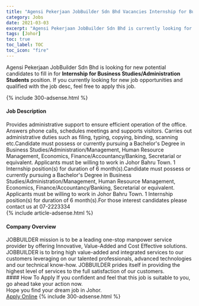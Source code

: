 ```yaml
---
title: "Agensi Pekerjaan JobBuilder Sdn Bhd Vacancies Internship for Business Studies/Administration Students" 
category: Jobs 
date: 2021-03-03 
excerpt: "Agensi Pekerjaan JobBuilder Sdn Bhd is currently looking for suitable person to fill in the Internship for Business Studies/Administration Students which based in Johor" 
tags: [Johor] 
toc: true 
toc_label: TOC 
toc_icon: "fire" 
--- 
```


<p>Agensi Pekerjaan JobBuilder Sdn Bhd is looking for new potential candidates to fill in for <b>Internship for Business Studies/Administration Students</b> position. If you currently looking for new job opportunities and qualified with the job desc, feel free to apply this job.
</p>{% include 300-adsense.html %} 
<div><div><h4>Job Description</h4></div><div><div><span><div>Provides administrative support to ensure efficient operation of the office. Answers phone calls, schedules meetings and supports visitors. Carries out administrative duties such as filing, typing, copying, binding, scanning etc.Candidate must possess or currently pursuing a Bachelor's Degree in Business Studies/Administration/Management, Human Resource Management, Economics, Finance/Accountancy/Banking, Secretarial or equivalent.
Applicants must be willing to work in Johor Bahru Town.
1  Internship position(s) for duration of 6 month(s).Candidate must possess or currently pursuing a Bachelor's Degree in Business Studies/Administration/Management, Human Resource Management, Economics, Finance/Accountancy/Banking, Secretarial or equivalent.
Applicants must be willing to work in Johor Bahru Town.
1  Internship position(s) for duration of 6 month(s).For those interest candidates please contact us at 07-2223334</div></span></div></div></div> 
{% include article-adsense.html %} 
<div><div><h4>Company Overview</h4></div><div><div><span><div>JOBBUILDER mission is to be a leading one-stop manpower service provider by offering Innovative, Value-Added and Cost Effective solutions. JOBBUILDER is to bring high value-added and integrated services to our customers leveraging on our talented professionals, advanced technologies and our technical know-how. JOBBUILDER prides itself in providing the highest level of services to the full satisfaction of our customers.</div></span></div></div></div> 
#### How To Apply 
If you confident and feel that this job is suitable to you, go ahead take your action now. <br/> 
Hope you find your dream job in Johor. <br/> 
<a href="https://www.jobstreet.com.my/en/job/internship-for-business-studies-administration-students-4495074?jobId=jobstreet-my-job-4495074&" class="btn btn--info" target="_blank" rel="nofollow noopenner">Apply Online</a> 
{% include 300-adsense.html %} 